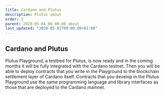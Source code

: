 ```yaml
---
title: Cardano and Plutus
description: Plutus about
order: 2
parent: 2020-05-04_06-00-00_about
last_updated: "2020-05-01T09:00:00+01:00"
---
```

## Cardano and Plutus

Plutus Playground, a testbed for Plutus, is now ready and in the coming months it will be fully integrated with the Cardano testnet. Then you will be able to deploy contracts that you write in the Playground to the blockchain settlement layer of Cardano itself. Contracts that you develop in the Plutus Playground use the same programming language and library interfaces as those that are deployed to the Cardano mainnet.
